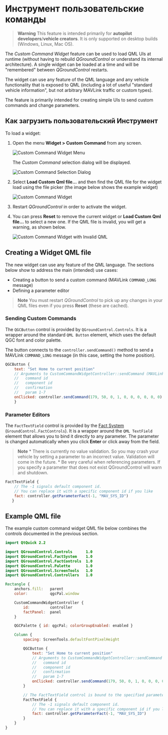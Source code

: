 # Инструмент пользовательские команды

> **Warning** This feature is intended primarily for **autopilot developers**/**vehicle creators**. It is only supported on desktop builds (Windows, Linux, Mac OS).

The *Custom Command Widget* feature can be used to load QML UIs at runtime (without having to rebuild *QGroundControl* or understand its internal architecture). A single widget can be loaded at a time and will be "remembered" between *QGroundControl* restarts.

The widget can use any feature of the QML language and any vehicle functionality that is exposed to QML (including a lot of useful "standard vehicle information", but not arbitrary MAVLink traffic or custom types).

The feature is primarily intended for creating simple UIs to send custom commands and change parameters.

## Как загрузить пользовательский Инструмент

To load a widget:

1. Open the menu **Widget > Custom Command** from any screen.
    
    ![Custom Command Widget Menu](../../assets/app_menu/custom_command_widget/custom_command_menu.jpg)
    
    The *Custom Command* selection dialog will be displayed.
    
    ![Custom Command Selection Dialog](../../assets/app_menu/custom_command_widget/custom_command_load_dialog.jpg)

2. Select **Load Custom Qml file...** and then find the QML file for the widget load using the file picker (the image below shows the example widget)
    
    ![Custom Command Widget](../../assets/app_menu/custom_command_widget/custom_command_example_widget.jpg)

3. Restart *QGroundControl* in order to activate the widget.

4. You can press **Reset** to remove the current widget or **Load Custom Qml file...** to select a new one. If the QML file is invalid, you will get a warning, as shown below.
    
    ![Custom Command Widget with Invalid QML](../../assets/app_menu/custom_command_widget/custom_command_widget_invalid_qml.jpg)

## Creating a Widget QML file

The new widget can use any feature of the QML language. The sections below show to address the main (intended) use cases:

* Creating a button to send a custom command (MAVLink `COMMAND_LONG` message)
* Defining a parameter editor

> **Note** You must restart *QGroundControl* to pick up any changes in your QML files even if you press **Reset** (these are cached).

### Sending Custom Commands

The `QGCButton` control is provided by `QGroundControl.Controls`. It is a wrapper around the standard `QML Button` element, which uses the default QGC font and color palette.

The button connects to the `controller.sendCommand()` method to send a MAVLink `COMMAND_LONG` message (in this case, setting the home position).

```qml
QGCButton {
    text: "Set Home to current position"
    // Arguments to CustomCommandWidgetController::sendCommand (MAVLink COMMAND_LONG)
    //   command id
    //   component id
    //   confirmation
    //   param 1-7
    onClicked: controller.sendCommand(179, 50, 0, 1, 0, 0, 0, 0, 0, 0)
    }
```

### Parameter Editors

The `FactTextField` control is provided by the [Fact System](https://dev.qgroundcontrol.com/en/fact_system.html) (`GroundControl.FactControls`). It is a wrapper around the `QML TextField` element that allows you to bind it directly to any parameter. The parameter is changed automatically when you click **Enter** or click away from the field.

> **Note** * There is currently no value validation. So you may crash your vehicle by setting a parameter to an incorrect value. Validation will come in the future. * Be very careful when referencing parameters. If you specify a parameter that does not exist QGroundControl will warn and shutdown.

```qml
FactTextField {
    // The -1 signals default component id.
    // You can replace it with a specific component id if you like
    fact: controller.getParameterFact(-1, "MAV_SYS_ID")
   }
```

## Example QML file

The example custom command widget QML file below combines the controls documented in the previous section.

```qml
import QtQuick 2.2

import QGroundControl.Controls      1.0
import QGroundControl.FactSystem    1.0
import QGroundControl.FactControls  1.0
import QGroundControl.Palette       1.0
import QGroundControl.ScreenTools   1.0
import QGroundControl.Controllers   1.0

Rectangle {
    anchors.fill:   parent
    color:          qgcPal.window

    CustomCommandWidgetController {
        id:         controller
        factPanel:  panel
    }

    QGCPalette { id: qgcPal; colorGroupEnabled: enabled }

    Column {
        spacing: ScreenTools.defaultFontPixelHeight

        QGCButton {
            text: "Set Home to current position"
            // Arguments to CustomCommandWidgetController::sendCommand (MAVLink COMMAND_LONG)
            //   command id
            //   component id
            //   confirmation
            //   param 1-7
            onClicked: controller.sendCommand(179, 50, 0, 1, 0, 0, 0, 0, 0, 0)
        }

        // The FactTextField control is bound to the specified parameter. Note that there is no validation.
        FactTextField {
            // The -1 signals default component id.
            // You can replace it with a specific component id if you like
            fact: controller.getParameterFact(-1, "MAV_SYS_ID")
        }
    }
}
```